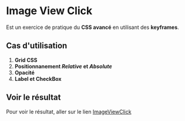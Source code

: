 # Image View Click
Est un exercice de pratique du **CSS avancé** en utilisant des **keyframes**.

## Cas d'utilisation
1. **Grid CSS**
2. **Positionnanement _Relative_ et _Absolute_**
3. **Opacité**
4. **Label et CheckBox**

## Voir le résultat
Pour voir le résultat, aller sur le lien [ImageViewClick](https://ekoleleibrahim.github.io/images-view-click/)
